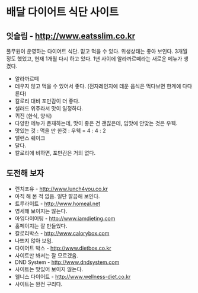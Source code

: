 배달 다이어트 식단 사이트
=========================

잇슬림 - http://www.eatsslim.co.kr
-----------------------------------
풀무원이 운영하는 다이어트 식단. 믿고 먹을 수 있다. 위생상태는 좋아 보인다.
3개월 정도 했었고, 현재 1개월 다시 하고 있다.
1년 사이에 알라까르떼라는 새로운 메뉴가 생겼다.

* 알라까르떼
 * 데우지 않고 먹을 수 있어서 좋다. (전자레인지에 데운 음식은 먹다보면 한계에 다다른다)
 * 칼로리 대비 포만감이 더 좋다.
 * 샐러드 위주라서 맛이 일정하다.
* 퀴진 (한식, 양식)
 * 다양한 메뉴가 존재하는데, 맛이 좋은 건 괜찮은데, 입맛에 안맞는 것은 우웩.
 * 맛있는 것 : 먹을 만 한것 : 우웩 = 4 : 4 : 2
* 밸런스 쉐이크
 * 달다.
 * 칼로리에 비하면, 포만감은 거의 없다.

도전해 보자
--------------------------------------
* 런치포유 - http://www.lunch4you.co.kr
 * 아직 해 본 적 없음. 일단 깔끔해 보인다.
* 트루라이트 - http://www.homeal.net
 * 영세해 보이지는 않는다.
* 아임다이어팅 - http://www.iamdieting.com
 * 홈페이지는 잘 만들었다.
* 칼로리박스 - http://www.calorybox.com
 * 나쁘지 않아 보임.
* 다이어트 박스 - http://www.dietbox.co.kr
 * 사이트만 봐서는 잘 모르겠음.
* DND System - http://www.dndsystem.com
 * 사이트는 맛있어 보이지 않는다.
* 웰니스 다이어트 - http://www.wellness-diet.co.kr
 * 사이트는 완전 구리다.
